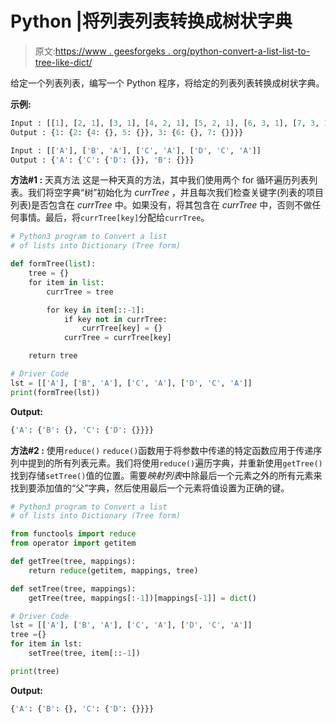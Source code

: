 # Python |将列表列表转换成树状字典

> 原文:[https://www . geesforgeks . org/python-convert-a-list-list-to-tree-like-dict/](https://www.geeksforgeeks.org/python-convert-a-list-of-lists-into-tree-like-dict/)

给定一个列表列表，编写一个 Python 程序，将给定的列表列表转换成树状字典。

**示例:**

```py
Input : [[1], [2, 1], [3, 1], [4, 2, 1], [5, 2, 1], [6, 3, 1], [7, 3, 1]]
Output : {1: {2: {4: {}, 5: {}}, 3: {6: {}, 7: {}}}}

Input : [['A'], ['B', 'A'], ['C', 'A'], ['D', 'C', 'A']]
Output : {'A': {'C': {'D': {}}, 'B': {}}}

```

**方法#1 :** 天真方法
这是一种天真的方法，其中我们使用两个 for 循环遍历列表列表。我们将空字典“树”初始化为 *currTree* ，并且每次我们检查关键字(列表的项目列表)是否包含在 *currTree* 中。如果没有，将其包含在 *currTree* 中，否则不做任何事情。最后，将`currTree[key]`分配给`currTree`。

```py
# Python3 program to Convert a list
# of lists into Dictionary (Tree form)

def formTree(list):
    tree = {}
    for item in list:
        currTree = tree

        for key in item[::-1]:
            if key not in currTree:
                currTree[key] = {}
            currTree = currTree[key]

    return tree

# Driver Code
lst = [['A'], ['B', 'A'], ['C', 'A'], ['D', 'C', 'A']]
print(formTree(lst))
```

**Output:**

```py
{'A': {'B': {}, 'C': {'D': {}}}}

```

**方法#2 :** 使用`reduce()`
`reduce()`函数用于将参数中传递的特定函数应用于传递序列中提到的所有列表元素。我们将使用`reduce()`遍历字典，并重新使用`getTree()`找到存储`setTree()`值的位置。需要*映射列表*中除最后一个元素之外的所有元素来找到要添加值的“父”字典，然后使用最后一个元素将值设置为正确的键。

```py
# Python3 program to Convert a list
# of lists into Dictionary (Tree form)

from functools import reduce
from operator import getitem

def getTree(tree, mappings):
    return reduce(getitem, mappings, tree)

def setTree(tree, mappings):
    getTree(tree, mappings[:-1])[mappings[-1]] = dict()

# Driver Code
lst = [['A'], ['B', 'A'], ['C', 'A'], ['D', 'C', 'A']]
tree ={}
for item in lst:
    setTree(tree, item[::-1])

print(tree)
```

**Output:**

```py
{'A': {'B': {}, 'C': {'D': {}}}}

```